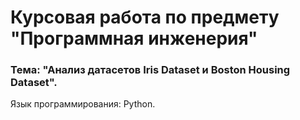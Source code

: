 # Курсовая работа по предмету "Программная инженерия"

### Тема: "Анализ датасетов Iris Dataset и Boston Housing Dataset".

Язык программирования: Python.
